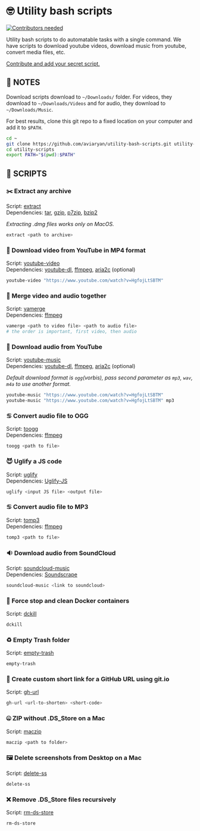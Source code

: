 # 🤓 Utility bash scripts

[![Contributors needed](https://img.shields.io/badge/contributors-needed-yellow.svg)](CONTRIBUTING.md)

Utility bash scripts to do automatable tasks with a single command. We have scripts to download youtube videos, download music from youtube, convert media files, etc. 

<u>Contribute and add your secret script.</u>

## 📝 NOTES

Download scripts download to `~/Downloads/` folder. For videos, they download to `~/Downloads/Videos` and for audio, they download to `~/Downloads/Music`.

For best results, clone this git repo to a fixed location on your computer and add it to `$PATH`.
```sh
cd ~
git clone https://github.com/aviaryan/utility-bash-scripts.git utility-scripts
cd utility-scripts
export PATH="$(pwd):$PATH"
```


## 📜 SCRIPTS

### ✂️ Extract any archive

Script: [extract](extract)  
Dependencies: [tar](https://www.gnu.org/software/tar/), [gzip](https://www.gnu.org/software/gzip/), [p7zip](https://www.7-zip.org/), [bzip2](http://www.bzip.org/)

*Extracting .dmg files works only on MacOS.*

```sh
extract <path to archive>
```

### 🔻 Download video from YouTube in MP4 format

Script: [youtube-video](youtube-video)  
Dependencies: [youtube-dl](https://github.com/rg3/youtube-dl), [ffmpeg](https://www.ffmpeg.org/), [aria2c](https://aria2.github.io/) (optional)

```sh
youtube-video "https://www.youtube.com/watch?v=HgfojLtSBTM"
```

### 🔀 Merge video and audio together

Script: [vamerge](vamerge)  
Dependencies: [ffmpeg](https://www.ffmpeg.org/)

```sh
vamerge <path to video file> <path to audio file>
# the order is important, first video, then audio
```

### 🔰 Download audio from YouTube

Script: [youtube-music](youtube-music)  
Dependencies: [youtube-dl](https://github.com/rg3/youtube-dl), [ffmpeg](https://www.ffmpeg.org/), [aria2c](https://aria2.github.io/) (optional)

*Default download format is `ogg`(vorbis), pass second parameter as `mp3`, `wav`, `m4a` to use another format.*

```sh
youtube-music "https://www.youtube.com/watch?v=HgfojLtSBTM"  
youtube-music "https://www.youtube.com/watch?v=HgfojLtSBTM" mp3
```

### ♋️ Convert audio file to OGG

Script: [toogg](toogg)  
Dependencies: [ffmpeg](https://www.ffmpeg.org/)

```sh
toogg <path to file>
```

### 😈 Uglify a JS code

Script: [uglify](uglify)  
Dependencies: [Uglify-JS](https://www.npmjs.com/package/uglify-js)

```sh
uglify <input JS file> <output file>
```

### ♋️ Convert audio file to MP3

Script: [tomp3](tomp3)  
Dependencies: [ffmpeg](https://www.ffmpeg.org/)

```sh
tomp3 <path to file>
```

### 🔉 Download audio from SoundCloud

Script: [soundcloud-music](soundcloud-music)  
Dependencies: [Soundscrape](https://github.com/Miserlou/SoundScrape)

```sh
soundcloud-music <link to soundcloud>
```

### 🐳 Force stop and clean Docker containers

Script: [dckill](dckill)

```sh
dckill
```

### ♻️ Empty Trash folder

Script: [empty-trash](empty-trash)

```sh
empty-trash
```

### 🏹 Create custom short link for a GitHub URL using git.io

Script: [gh-url](gh-url)

```sh
gh-url <url-to-shorten> <short-code>
```

### 🤐 ZIP without .DS_Store on a Mac

Script: [maczip](maczip)

```sh
maczip <path to folder>
```

### 🖼 Delete screenshots from Desktop on a Mac

Script: [delete-ss](delete-ss)

```sh
delete-ss
```

### ❌ Remove .DS_Store files recursively

Script: [rm-ds-store](rm-ds-store)

```sh
rm-ds-store
```
